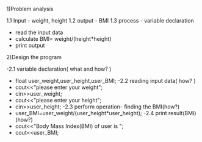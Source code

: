 1)Problem analysis 

1.1 Input - weight, height
1.2 output - BMI
1.3 process - variable declaration
   - read the input data
   - calculate BMI= weight/(height*height)
   - print output

2)Design the program

-2.1 variable declaration( what and how? )
   - float user_weight,user_height,user_BMI;
-2.2 reading input data( how? )
   - cout<<"please enter your weight";
   - cin>>user_weight;
   - cout<<"please enter your height";
   - cin>>user_height;
-2.3 perform operation- finding the BMI(how?)
   - user_BMI=user_weight/(user_height*user_height);
-2.4 print result(BMI) (how?)
   - cout<<"Body Mass Index(BMI) of user is ";
   - cout<<user_BMI;

